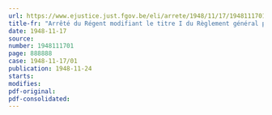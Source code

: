 ```yaml
---
url: https://www.ejustice.just.fgov.be/eli/arrete/1948/11/17/1948111701/justel
title-fr: "Arrêté du Régent modifiant le titre I du Règlement général pour la protection du travail, approuvé par l'arrêté du Régent du 11 février 1946"
date: 1948-11-17
source:
number: 1948111701
page: 888888
case: 1948-11-17/01
publication: 1948-11-24
starts:
modifies:
pdf-original:
pdf-consolidated:
---
```



